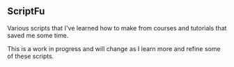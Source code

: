 ## ScriptFu

Various scripts that I've learned how to make from courses and tutorials that saved me some time.

This is a work in progress and will change as I learn more and refine some of these scripts.

